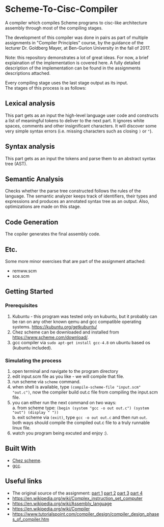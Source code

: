 # Scheme-To-Cisc-Compiler

A compiler which compiles Scheme programs to cisc-like architecture assembly through most of the compiling stages.

The development of this compiler was done in pairs as part of multiple assignments in "Compiler Principles" course, by the guidance of the lecturer Dr. Goldberg Mayer, at Ben-Gurion University in the fall of 2017.

Note: this repository demonstrates a lot of great ideas. For now, a brief explaination of the implementation is covered here. A fully detailed description of the implementation can be found in the assignments descriptions attached.

Every compiling stage uses the last stage output as its input.</br>
The stages of this process is as follows:

## Lexical analysis

This part gets as an input the high-level language user code and constructs a list of meaningful tokens to deliver to the next part. It ignores white spaces, comments and other insignificant characters. It will discover some very simple syntax errors (i.e. missing characters such as closing `)` or `"`).

## Syntax analysis

This part gets as an input the tokens and parse them to an abstract syntax tree (AST).

## Semantic Analysis

Checks whether the parse tree constructed follows the rules of the language. The semantic analyzer keeps track of identifiers, their types and expressions and produces an annotated syntax tree as an output.
Also, optimizations are made on this stage.

## Code Generation

The copiler generates the final assembly code.

## Etc.

Some more minor exercises that are part of the assignment attached: 
* remww.scm 
* sce.scm

## Getting Started
### Prerequisites

1. Kubuntu - this program was tested only on kubuntu, but it probably can be ran on any other known qemu and gcc compatible operating systems.
	https://kubuntu.org/getkubuntu/</br>
2. Chez scheme
	can be downloaded and installed from https://www.scheme.com/download/.
3. gcc compiler
	via ```sudo apt-get install gcc-4.8``` on ubuntu based os (kubuntu included).

### Simulating the process

1. open terminal and navigate to the program directory
2. edit input.scm file as you like - we will compile that file.
3. run scheme via `scheme` command.
4. when shell is available, type `(compile-scheme-file "input.scm" "out.c")`, now the compiler build out.c file from compiling the input.scm file.
5. you can either run the next command on two ways:</br>
	a. from scheme type: `(begin (system "gcc -o out out.c") (system "out") (display " "))`</br>
	b. exit scheme via `(exit)`, type `gcc -o out out.c` and then run `out`.</br>
	both ways should compile the compiled out.c file to a truly runnable linux file.</br>
6. watch you program being excuted and enjoy :).

## Built With

* [Chez scheme](https://www.scheme.com/download/).
* [gcc](https://gcc.gnu.org/).

## Useful links

* The original source of the assignment: 
	[part 1](https://www.cs.bgu.ac.il/~comp171/wiki.files/hw1.pdf)
	[part 2](https://www.cs.bgu.ac.il/~comp171/wiki.files/hw2.pdf)
	[part 3](https://www.cs.bgu.ac.il/~comp171/wiki.files/hw3.pdf)
	[part 4](https://www.cs.bgu.ac.il/~comp171/wiki.files/proj.pdf)
* https://en.wikipedia.org/wiki/Complex_instruction_set_computer
* https://en.wikipedia.org/wiki/Assembly_language
* https://en.wikipedia.org/wiki/Compiler
* https://www.tutorialspoint.com/compiler_design/compiler_design_phases_of_compiler.htm
